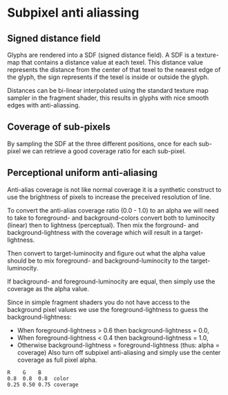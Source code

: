 Subpixel anti aliassing
=======================

Signed distance field
---------------------
Glyphs are rendered into a SDF (signed distance field). A SDF
is a texture-map that contains a distance value at each texel.
This distance value represents the distance from the center of that texel
to the nearest edge of the glyph, the sign represents if the texel is
inside or outside the glyph.

Distances can be bi-linear interpolated using the standard texture map
sampler in the fragment shader, this results in glyphs with nice smooth
edges with anti-aliassing.

Coverage of sub-pixels
----------------------
By sampling the SDF at the three different positions, once for each
sub-pixel we can retrieve a good coverage ratio for each sub-pixel.

Perceptional uniform anti-aliasing
----------------------------------
Anti-alias coverage is not like normal coverage it is a synthetic
construct to use the brightness of pixels to increase the preceived
resolution of line.

To convert the anti-alias coverage ratio (0.0 - 1.0) to an alpha we will
need to take to foreground- and background-colors convert both to
luminocity (linear) then to lightness (perceptual). Then mix the
forground- and background-lightness with the coverage
which will result in a target-lightness.

Then convert to target-luminocity
and figure out what the alpha value should be to mix foreground- and
background-luminocity to the target-luminocity.

If background- and foreground-luminocity are equal, then simply
use the coverage as the alpha value.

Since in simple fragment shaders you do not have access to the background
pixel values we use the foreground-lightness to guess the background-lightness:
 * When foreground-lightness > 0.6 then background-lightness = 0.0,
 * When foreground-lightness < 0.4 then background-lightness = 1.0,
 * Otherwise background-lightness = foreground-lightness (thus: alpha = coverage)
   Also turn off subpixel anti-aliasing and simply use the center coverage
   as full pixel alpha.



```
R    G    B
0.8  0.8  0.8  color
0.25 0.50 0.75 coverage



```










